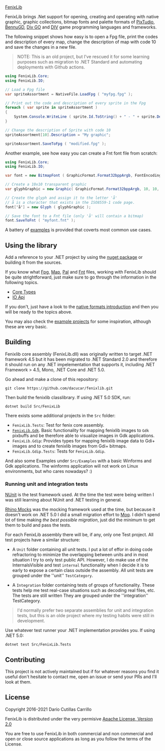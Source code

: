 [FenixLib](Media/fenixlib.png "FenixLib Logo")

FenixLib brings .Net support for opening, creating and operating with
native graphic, graphic collections, bitmap fonts and palette formats of
[PixTudio](https://pixtudio.org), [BennuGD](https://bennugd.org), 
[Div GO](http://www.amakasoft.com/herramientas/div-go.html) and 
[DIV](http://div-arena.co.uk/) game programming languages and frameworks.

The following snippet shows how easy is to open a Fpg file, print the codes
and description of every map, change the description of map with code 10 and
save the changes in a new file.

> NOTE: This is an old project, but I've rescued it for some learning purposes
> such as migration to .NET Standard and automating deployments with Github
> actions.

```csharp
using FenixLib.Core;
using FenixLib.IO;

// Load a Fpg file
var spriteAssortment = NativeFile.LoadFpg ( "myfpg.fpg" );

// Print out the code and description of every sprite in the Fpg
foreach ( var sprite in spriteAssortment )
{
	System.Console.WriteLine ( sprite.Id.ToString() + " - " + sprite.Description );
}

// Change the description of Sprite with code 10
spriteAssortment[10].Description = "My graphic";

spriteAssortment.SaveToFpg ( "modified.fpg" );
```

Another example, see how easy you can create a Fnt font file from scratch:

```csharp
using FenixLib.Core;
using FenixLib.IO;

var font = new BitmapFont ( GraphicFormat.Format32bppArgb, FontEncoding.ISO85591 );

// Create a 10x10 transparent graphic
var glyphGraphic = new Graphic( GraphicFormat.Format32bppArgb, 10, 10, new byte[10 * 10 * 4] );

// Create the glyph and assign it to the letter 'å'
// å is a character that exists in the ISO8559-1 code page.
font['å'] = new Glyph ( glyphGraphic );

// Save the font to a Fnt file (only 'å' will contain a bitmap)
font.SaveToFnt ( "myfont.fnt" );
```

A battery of [examples](https://github.com/dacucar/fenixlib/wiki/Examples) is provided that coverts most common use cases.

## Using the library
Add a reference to your .NET project by using the [nuget package](https://www.nuget.org/packages/FenixLib/)
or building it from the sources.

If you know what [Fpg](https://github.com/dacucar/fenixlib/wiki/Native-Format#Fpg),  [Map](https://github.com/dacucar/fenixlib/wiki/Native-Format#Map), [Pal](https://github.com/dacucar/fenixlib/wiki/Native-Format#Pal) and [Fnt](https://github.com/dacucar/fenixlib/wiki/Native-Format#Pal) files, working with FenixLib should be quite strightforward, just make sure to go through the information in the following topics. 

* [Core Types](https://github.com/dacucar/fenixlib/wiki/Core-Types)
* [IO Api](https://github.com/dacucar/fenixlib/wiki/IO-Api)

If you don't, just have a look to the [native formats introduction](https://github.com/dacucar/fenixlib/wiki/Native-Formats) and then you will be ready to the topics above.

You may also check the [example projects](https://github.com/dacucar/fenixlib/wiki/Examples) for some inspiration, although these are very basic.

## Building
Fenixlib core assembly (FenixLib.dll) was originally written to target .NET framework 4.5 but it has 
been migrated to .NET Standard 2.0 and therefore it should run on any .NET impelementation that
supports it, including .NET Framework > 4.5, Mono, .NET Core and .NET 5.0.

Go ahead and make a clone of this repository:

    git clone https://github.com/dacucar/fenixlib.git

Then build the fenixlib classlibrary. If using .NET 5.0 SDK, run:

    dotnet build Src/FenixLib

There exists some additional projects in the `Src` folder:

* `FenixLib.Tests`: Test for fenix core assembly.
* [`FenixLib.Gdk`](https://github.com/dacucar/fenixlib/wiki/FenixLibCairoAssembly). Basic functionality
  for mapping fenixlib images to `Gdk` pixbuffs and be therefore able to visualize images in
  Gdk applications.
* `FenixLib.Gdip`: Provides types for mapping fenixlib image data to Gdi+ images and to create
  fenixlib images from Gdi+ bitmaps.
* `FenixLib.Gdip.Tests`: Tests for `FenixLib.Gdip`.

And also some Examples under `Src/Examples` with a basic Winforms and Gdk applications. The winforms application
will not work on Linux environments, but who cares nowadays? :)

### Running unit and integration tests
[NUnit](http://www.nunit.org/) is the test framework used. At the time the test were being written I was still
learning about NUnit and .NET testing in general.

[Rhino Mocks](https://www.hibernatingrhinos.com/oss/rhino-mocks) was the mocking framework used at the time,
but because it doesn't work on .NET 5.0 I did a small migration effort to [Moq](https://github.com/Moq/moq).
I didn't spend lot of time making _the best possible migration_, just did the minimum to get them to 
build and pass the tests.

For each FenixLib assembly there will be, if any, only one Test project. All test projects have a similar structure:

* A ``Unit`` folder containing all unit tests. I put a lot of effor in doing code refractoring to minimize the overlapping 
  between units and in most situation I try to only test public API. 
  However, I do make use of the InternalsVisible and test ``internal`` functionality when I decide it is to early to expose 
  a certain class outside the assembly. All unit tests are grouped under the ''unit'' `TestCategory`.

* A ``Integration`` folder containing tests of groups of functionality. These tests help me test real-case situations 
  such as decoding real files, etc. The tests are still written They are grouped under the ''integration'' TestCategory.

> I'd normally prefer two separate assemblies for unit and integration tests, but this is an olde project where
> my testing habits were still in development.

Use whatever test runner your .NET implementation provides you. If using .NET 5.0:

    dotnet test Src/FenixLib.Tests
  
## Contributing
This project is not actively maintained but if for whatever reasons you find it useful don't hesitate
to contact me, open an issue or send your PRs and I'll look at them.

## License
Copyright 2016-2021 Darío Cutillas Carrillo

FenixLib is distributed under the very permisive 
 [Apache License, Version 2.0](http://www.apache.org/licenses/LICENSE-2.0)

You are free to use FenixLib in both commercial and non commercial and 
open or close source applications as long as you follow the terms of the 
License.
